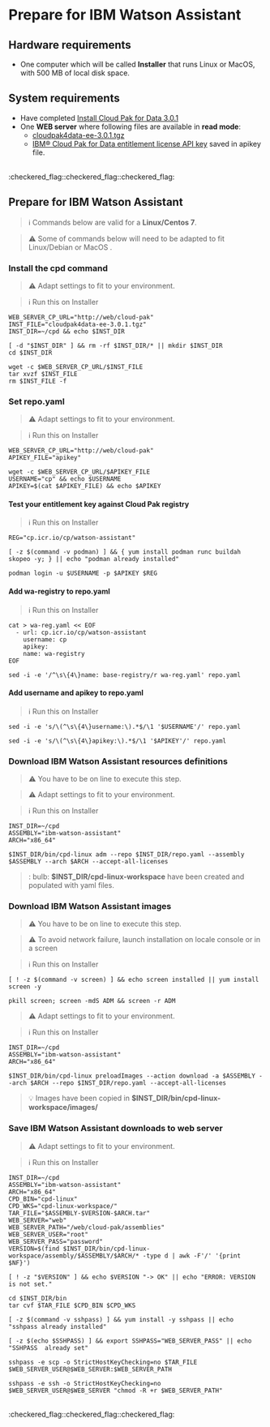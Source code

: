 # Prepare for IBM Watson Assistant

## Hardware requirements

-  One computer which will be called **Installer** that runs Linux or MacOS, with 500 MB of local disk space.

## System requirements

- Have completed  [Install Cloud Pak for Data 3.0.1](https://github.com/bpshparis/sandbox/blob/master/Install-Cloud-Pak-for-Data-3.0.1.md#install-cloud-pak-for-data-301)
- One **WEB server** where following files are available in **read mode**:
  - [cloudpak4data-ee-3.0.1.tgz](https://github.com/IBM/cpd-cli/releases/download/cpd-3.0.1/cloudpak4data-ee-3.0.1.tgz)
  - [IBM® Cloud Pak for Data entitlement license API key](https://myibm.ibm.com/products-services/containerlibrary) saved in apikey file.

<br>
:checkered_flag::checkered_flag::checkered_flag:
<br>

## Prepare for IBM Watson Assistant

> :information_source: Commands below are valid for a **Linux/Centos 7**.

> :warning: Some of commands below will need to be adapted to fit Linux/Debian or MacOS .

### Install the cpd command

> :warning: Adapt settings to fit to your environment.

> :information_source: Run this on Installer

```
WEB_SERVER_CP_URL="http://web/cloud-pak"
INST_FILE="cloudpak4data-ee-3.0.1.tgz"
INST_DIR=~/cpd && echo $INST_DIR
```

```
[ -d "$INST_DIR" ] && rm -rf $INST_DIR/* || mkdir $INST_DIR
cd $INST_DIR

wget -c $WEB_SERVER_CP_URL/$INST_FILE
tar xvzf $INST_FILE
rm $INST_FILE -f
```

### Set repo.yaml

> :warning: Adapt settings to fit to your environment.

> :information_source: Run this on Installer 

```
WEB_SERVER_CP_URL="http://web/cloud-pak"
APIKEY_FILE="apikey"
```

```
wget -c $WEB_SERVER_CP_URL/$APIKEY_FILE
USERNAME="cp" && echo $USERNAME
APIKEY=$(cat $APIKEY_FILE) && echo $APIKEY

```

#### Test your entitlement key against Cloud Pak registry

> :information_source: Run this on Installer 

```
REG="cp.icr.io/cp/watson-assistant"
```

```
[ -z $(command -v podman) ] && { yum install podman runc buildah skopeo -y; } || echo "podman already installed"

podman login -u $USERNAME -p $APIKEY $REG
```

#### Add wa-registry to repo.yaml

> :information_source: Run this on Installer

```
cat > wa-reg.yaml << EOF
  - url: cp.icr.io/cp/watson-assistant
    username: cp
    apikey:
    name: wa-registry
EOF

sed -i -e '/^\s\{4\}name: base-registry/r wa-reg.yaml' repo.yaml
```

#### Add username and apikey to repo.yaml

> :information_source: Run this on Installer

```
sed -i -e 's/\(^\s\{4\}username:\).*$/\1 '$USERNAME'/' repo.yaml

sed -i -e 's/\(^\s\{4\}apikey:\).*$/\1 '$APIKEY'/' repo.yaml
```

### Download  IBM Watson Assistant resources definitions

> :warning: You have to be on line to execute this step.

> :warning: Adapt settings to fit to your environment.

> :information_source: Run this on Installer 

```
INST_DIR=~/cpd
ASSEMBLY="ibm-watson-assistant"
ARCH="x86_64"
```

```
$INST_DIR/bin/cpd-linux adm --repo $INST_DIR/repo.yaml --assembly $ASSEMBLY --arch $ARCH --accept-all-licenses 
```

> : bulb:  **$INST_DIR/cpd-linux-workspace** have been created and populated with yaml files.

### Download  IBM Watson Assistant images

> :warning: You have to be on line to execute this step.

> :warning: To avoid network failure, launch installation on locale console or in a screen

> :information_source: Run this on Installer

```
[ ! -z $(command -v screen) ] && echo screen installed || yum install screen -y

pkill screen; screen -mdS ADM && screen -r ADM
```

> :warning: Adapt settings to fit to your environment.

> :information_source: Run this on Installer

```
INST_DIR=~/cpd
ASSEMBLY="ibm-watson-assistant"
ARCH="x86_64"
```

```
$INST_DIR/bin/cpd-linux preloadImages --action download -a $ASSEMBLY --arch $ARCH --repo $INST_DIR/repo.yaml --accept-all-licenses
```

> :bulb:  Images have been copied in **$INST_DIR/bin/cpd-linux-workspace/images/**

### Save IBM Watson Assistant downloads to web server

> :warning: Adapt settings to fit to your environment.

> :information_source: Run this on Installer

```
INST_DIR=~/cpd
ASSEMBLY="ibm-watson-assistant"
ARCH="x86_64"
CPD_BIN="cpd-linux"
CPD_WKS="cpd-linux-workspace/"
TAR_FILE="$ASSEMBLY-$VERSION-$ARCH.tar"
WEB_SERVER="web"
WEB_SERVER_PATH="/web/cloud-pak/assemblies"
WEB_SERVER_USER="root"
WEB_SERVER_PASS="password"
VERSION=$(find $INST_DIR/bin/cpd-linux-workspace/assembly/$ASSEMBLY/$ARCH/* -type d | awk -F'/' '{print $NF}')

[ ! -z "$VERSION" ] && echo $VERSION "-> OK" || echo "ERROR: VERSION is not set."
```

```
cd $INST_DIR/bin
tar cvf $TAR_FILE $CPD_BIN $CPD_WKS

[ -z $(command -v sshpass) ] && yum install -y sshpass || echo "sshpass already installed"

[ -z $(echo $SSHPASS) ] && export SSHPASS="WEB_SERVER_PASS" || echo "SSHPASS  already set"

sshpass -e scp -o StrictHostKeyChecking=no $TAR_FILE $WEB_SERVER_USER@$WEB_SERVER:$WEB_SERVER_PATH

sshpass -e ssh -o StrictHostKeyChecking=no $WEB_SERVER_USER@$WEB_SERVER "chmod -R +r $WEB_SERVER_PATH"

```
<br>
:checkered_flag::checkered_flag::checkered_flag:
<br>

